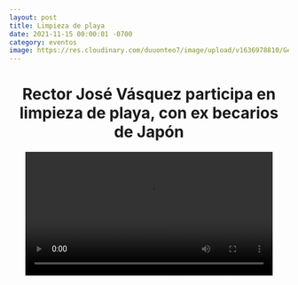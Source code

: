 ```yaml
---
layout: post
title: Limpieza de playa
date: 2021-11-15 00:00:01 -0700
category: eventos
image: https://res.cloudinary.com/duuonteo7/image/upload/v1636978810/Germinador/%C3%ADndice.jpg
---
```

<h1 style="text-align: center;">Rector Jos&eacute; V&aacute;squez participa en limpieza de playa, con ex becarios de Jap&oacute;n</h1>
<p></p>
<p style="text-align: center;"><video width="446" height="223" controls="controls">
<source src="https://res.cloudinary.com/duuonteo7/video/upload/v1636978753/Germinador/WhatsApp_Video_2021-11-14_at_2.50.53_PM.mp4" type="video/mp4" /></video></p>
